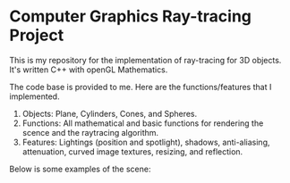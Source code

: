 # Computer Graphics Ray-tracing Project
This is my repository for the implementation of ray-tracing for 3D objects. It's written C++ with openGL Mathematics.

The code base is provided to me. Here are the functions/features that I implemented.

1. Objects: Plane, Cylinders, Cones, and Spheres.
2. Functions: All mathematical and basic functions for rendering the scence and the raytracing algorithm.
3. Features: Lightings (position and spotlight), shadows, anti-aliasing, attenuation, curved image textures, resizing, and reflection.

Below is some examples of the scene:

